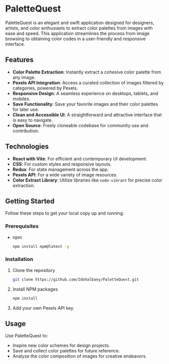 
# PaletteQuest

PaletteQuest is an elegant and swift application designed for designers, artists, and color enthusiasts to extract color palettes from images with ease and speed. This application streamlines the process from image browsing to obtaining color codes in a user-friendly and responsive interface.

## Features

- **Color Palette Extraction**: Instantly extract a cohesive color palette from any image.
- **Pexels API Integration**: Access a curated collection of images filtered by categories, powered by Pexels.
- **Responsive Design**: A seamless experience on desktops, tablets, and mobiles.
- **Save Functionality**: Save your favorite images and their color palettes for later use.
- **Clean and Accessible UI**: A straightforward and attractive interface that is easy to navigate.
- **Open Source**: Freely cloneable codebase for community use and contribution.

## Technologies

- **React with Vite**: For efficient and contemporary UI development.
- **CSS**: For custom styles and responsive layouts.
- **Redux**: For state management across the app.
- **Pexels API**: For a wide variety of image resources.
- **Color Extract Library**: Utilize libraries like `node-vibrant` for precise color extraction.

## Getting Started

Follow these steps to get your local copy up and running.

### Prerequisites

- npm
  ```sh
  npm install npm@latest -g
  ```

### Installation

1. Clone the repository
   ```sh
   git clone https://github.com/Idohalbany/PaletteQuest.git
   ```
2. Install NPM packages
   ```sh
   npm install
   ```
3. Add your own Pexels API key.

## Usage

Use PaletteQuest to:

- Inspire new color schemes for design projects.
- Save and collect color palettes for future reference.
- Analyze the color composition of images for creative endeavors.

